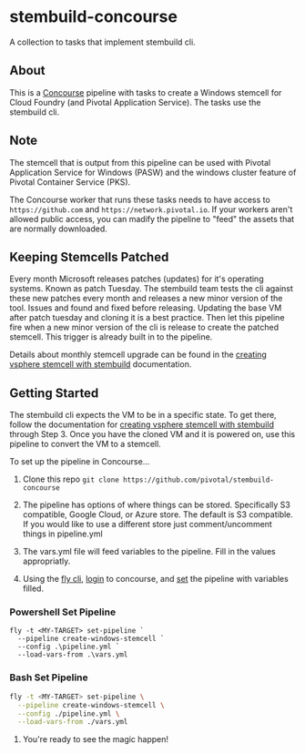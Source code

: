 # stembuild-concourse
A collection to tasks that implement stembuild cli.

## About
This is a [Concourse](https://concourse-ci.org) pipeline with tasks to create a Windows stemcell for Cloud Foundry (and Pivotal Application Service). The tasks use the stembuild cli.

## Note
The stemcell that is output from this pipeline can be used with Pivotal Application Service for Windows (PASW) and the windows cluster feature of Pivotal Container Service (PKS).

The Concourse worker that runs these tasks needs to have access to `https://github.com` and `https://network.pivotal.io`. If your workers aren't allowed public access, you can madify the pipeline to "feed" the assets that are normally downloaded.

## Keeping Stemcells Patched
Every month Microsoft releases patches (updates) for it's operating systems. Known as patch Tuesday. The stembuild team tests the cli against these new patches every month and releases a new minor version of the tool. Issues and found and fixed before releasing. Updating the base VM after patch tuesday and cloning it is a best practice. Then let this pipeline fire when a new minor version of the cli is release to create the patched stemcell. This trigger is already built in to the pipeline.

Details about monthly stemcell upgrade can be found in the [creating vsphere stemcell with stembuild](https://docs.pivotal.io/pivotalcf/2-6/windows/create-vsphere-stemcell-automatically.html#upgrade-stemcell) documentation. 

## Getting Started
The stembuild cli expects the VM to be in a specific state. To get there, follow the documentation for [creating vsphere stemcell with stembuild](https://docs.pivotal.io/pivotalcf/2-6/windows/create-vsphere-stemcell-automatically.html) through Step 3. Once you have the cloned VM and it is powered on, use this pipeline to convert the VM to a stemcell.

To set up the pipeline in Concourse...

1. Clone this repo `git clone https://github.com/pivotal/stembuild-concourse`

1. The pipeline has options of where things can be stored. Specifically S3 compatible, Google Cloud, or Azure store. The default is S3 compatible. If you would like to use a different store just comment/uncomment things in pipeline.yml

1. The vars.yml file will feed variables to the pipeline. Fill in the values appropriatly.

1. Using the [fly cli](https://concourse-ci.org/fly.html), [login](https://concourse-ci.org/fly.html#fly-login) to concourse, and [set](https://concourse-ci.org/setting-pipelines.html#fly-set-pipeline) the pipeline with variables filled.

  ### Powershell Set Pipeline
  ```
  fly -t <MY-TARGET> set-pipeline `
    --pipeline create-windows-stemcell `
    --config .\pipeline.yml `
    --load-vars-from .\vars.yml
  ```

  ### Bash Set Pipeline
  ```bash
  fly -t <MY-TARGET> set-pipeline \
    --pipeline create-windows-stemcell \
    --config ./pipeline.yml \
    --load-vars-from ./vars.yml
  ```

1. You're ready to see the magic happen!